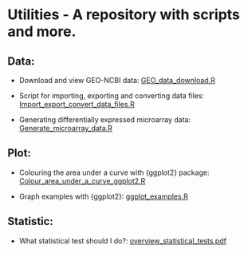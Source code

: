 # Utilities - A repository with scripts and more.

## Data:

-   Download and view GEO-NCBI data: [GEO_data_download.R](<https://github.com/josemss/Utilities/blob/master/GEO_data_download.R>)

-   Script for importing, exporting and converting data files: [Import_export_convert_data_files.R](<https://github.com/josemss/Utilities/blob/master/Import_export_convert_data_files.R>)

-   Generating differentially expressed microarray data: [Generate_microarray_data.R](<https://github.com/josemss/Utilities/blob/master/Generate_microarray_data.R>)

## Plot:

-   Colouring the area under a curve with {ggplot2} package: [Colour_area_under_a\_curve_ggplot2.R](<https://github.com/josemss/Utilities/blob/master/Colour_area_under_a_curve_ggplot2.R>)

-   Graph examples with {ggplot2}: [ggplot_examples.R](<https://github.com/josemss/Utilities/blob/master/ggplot_examples.R>)

## Statistic:

-   What statistical test should I do?: [overview_statistical_tests.pdf](<https://github.com/josemss/Utilities/blob/master/overview_statistical_tests.pdf>)
